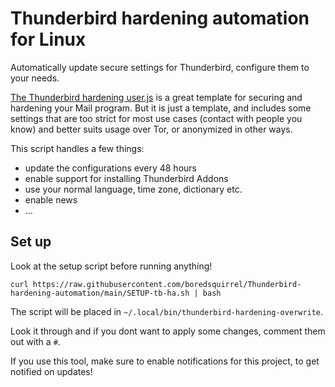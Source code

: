 # Thunderbird hardening automation for Linux
Automatically update secure settings for Thunderbird, configure them to your needs.

[The Thunderbird hardening user.js](https://github.com/HorlogeSkynet/thunderbird-user.js) is a great template for securing and hardening your Mail program. But it is just a template, and includes some settings that are too strict for most use cases (contact with people you know) and better suits usage over Tor, or anonymized in other ways. 

This script handles a few things:
- update the configurations every 48 hours
- enable support for installing Thunderbird Addons
- use your normal language, time zone, dictionary etc.
- enable news
- ...

## Set up
Look at the setup script before running anything!

```
curl https://raw.githubusercontent.com/boredsquirrel/Thunderbird-hardening-automation/main/SETUP-tb-ha.sh | bash
```

The script will be placed in `~/.local/bin/thunderbird-hardening-overwrite`.

Look it through and if you dont want to apply some changes, comment them out with a `#`. 

If you use this tool, make sure to enable notifications for this project, to get notified on updates!

